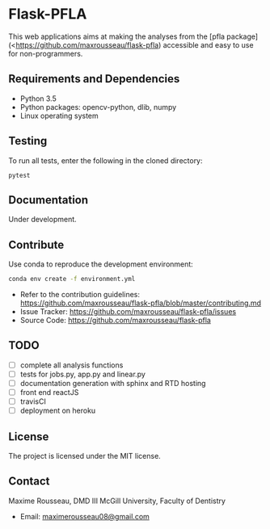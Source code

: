 Flask-PFLA
==========

This web applications aims at making the analyses from the [pfla
package](<https://github.com/maxrousseau/flask-pfla) accessible and easy to use
for non-programmers.

Requirements and Dependencies
-----------------------------

-   Python 3.5
-   Python packages: opencv-python, dlib, numpy 
-   Linux operating system

Testing
-------

To run all tests, enter the following in the cloned directory:

```shell
pytest 
```

Documentation
-------------
Under development.

Contribute
----------

Use conda to reproduce the development environment:
```sh
conda env create -f environment.yml
```

-   Refer to the contribution guidelines: <https://github.com/maxrousseau/flask-pfla/blob/master/contributing.md> 
-   Issue Tracker: <https://github.com/maxrousseau/flask-pfla/issues>
-   Source Code: <https://github.com/maxrousseau/flask-pfla>

TODO
----
- [ ] complete all analysis functions
- [ ] tests for jobs.py, app.py and linear.py
- [ ] documentation generation with sphinx and RTD hosting
- [ ] front end reactJS
- [ ] travisCI 
- [ ] deployment on heroku

License
-------
The project is licensed under the MIT license.

Contact
-------
Maxime Rousseau, DMD III McGill University, Faculty of Dentistry
- Email: <maximerousseau08@gmail.com>

